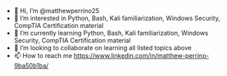- 👋 Hi, I’m @matthewperrino25
- 👀 I’m interested in Python, Bash, Kali familiarization, Windows Security, CompTIA Certification material
- 🌱 I’m currently learning Python, Bash, Kali familiarization, Windows Security, CompTIA Certification material
- 💞️ I’m looking to collaborate on learning all listed topics above
- 📫 How to reach me https://www.linkedin.com/in/matthew-perrino-9ba50b1ba/ 

<!---
matthewperrino25/matthewperrino25 is a ✨ special ✨ repository because its `README.md` (this file) appears on your GitHub profile.
You can click the Preview link to take a look at your changes.
--->
